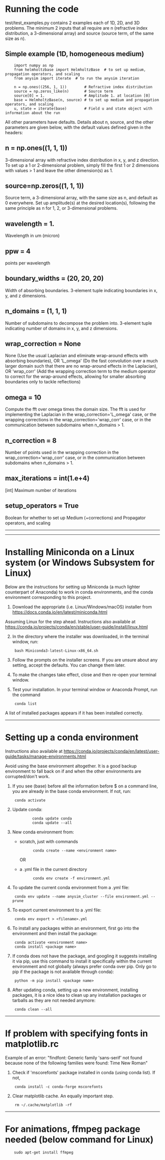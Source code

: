 # Running the code

test/test_examples.py contains 2 examples each of 1D, 2D, and 3D problems. The minimum 2 inputs that all require are n (refractive index distribution, a 3-dimensional array) and source (source term, of the same size as n). 

## Simple example (1D, homogeneous medium)

        import numpy as np
        from helmholtzbase import HelmholtzBase  # to set up medium, propagation operators, and scaling
        from anysim import iterate  # to run the anysim iteration

        n = np.ones((256, 1, 1))        # Refractive index distribution
        source = np.zeros_like(n)       # Source term
        source[0] = 1.                  # Amplitude 1. at location [0]
        base = HelmholtzBase(n, source) # to set up medium and propagation operators, and scaling
        u, state = iterate(base)        # Field u and state object with information about the run

All other parameters have defaults. Details about n, source, and the other parameters are given below, with the default values defined given in the headers:

## n = np.ones((1, 1, 1))
3-dimensional array with refractive index distribution in x, y, and z direction. To set up a 1 or 2-dimensional problem, simply fill the first 1 or 2 dimensions with values > 1 and leave the other dimension(s) as 1.

## source=np.zeros((1, 1, 1))
Source term, a 3-dimensional array, with the same size as n, and default as 0 everywhere. Set up amplitude(s) at the desired location(s), following the same principle as n for 1, 2, or 3-dimensional problems.

## wavelength = 1.
Wavelength in um (micron)

## ppw = 4
points per wavelength

## boundary_widths = (20, 20, 20)
Width of absorbing boundaries. 3-element tuple indicating boundaries in x, y, and z dimensions.

## n_domains = (1, 1, 1)
Number of subdomains to decompose the problem into. 3-element tuple indicating number of domains in x, y, and z dimensions.

## wrap_correction = None
None
    (Use the usual Laplacian and eliminate wrap-around effects with absorbing boundaries), OR
'L_omega'
    (Do the fast convolution over a much larger domain such that there are no wrap-around effects in the Laplacian), OR
'wrap_corr'
    (Add the wrapping correction term to the medium operator to correct for the wrap-around effects, allowing for smaller absorbing boundaries only to tackle reflections)

## omega = 10
Compute the fft over omega times the domain size. The fft is used for implementing the Laplacian in the wrap_correction='L_omega' case, or the wrapping corrections in the wrap_correction='wrap_corr' case, or in the communication between subdomains when n_domains > 1.

## n_correction = 8
Number of points used in the wrapping correction in the wrap_correction='wrap_corr' case, or in the communication between subdomains when n_domains > 1.

## max_iterations = int(1.e+4)
[int] Maximum number of iterations

## setup_operators = True
Boolean for whether to set up Medium (+corrections) and Propagator operators, and scaling

---
---
# Installing Miniconda on a Linux system (or Windows Subsystem for Linux)

Below are the instructions for setting up Miniconda (a much lighter counterpart of Anaconda) to work in conda environments, and the conda environment corresponding to this project.

1. Download the appropriate (i.e. Linux/Windows/macOS) installer from https://docs.conda.io/en/latest/miniconda.html

Assuming Linux for the step ahead. Instructions also available at https://conda.io/projects/conda/en/stable/user-guide/install/linux.html

2. In the directory where the installer was downloaded, in the terminal window, run:

        bash Miniconda3-latest-Linux-x86_64.sh

3. Follow the prompts on the installer screens. If you are unsure about any setting, accept the defaults. You can change them later.

4. To make the changes take effect, close and then re-open your terminal window.

5. Test your installation. In your terminal window or Anaconda Prompt, run the command

        conda list

A list of installed packages appears if it has been installed correctly.

---
# Setting up a conda environment

Instructions also available at https://conda.io/projects/conda/en/latest/user-guide/tasks/manage-environments.html

Avoid using the base environment altogether. It is a good backup environment to fall back on if and when the other environments are corrupted/don't work.

1. If you see (base) before all the information before \$ on a command line, you are already in the base conda environment. If not, run:

        conda activate

2. Update conda:

                conda update conda
                conda update --all

3. New conda environment from:

    * scratch, just with commands
        
                conda create --name <environment name>

        OR

    * a .yml file in the current directory

                conda env create -f environment.yml

4. To update the current conda environment from a .yml file:

        conda env update --name anysim_cluster --file environment.yml --prune

4. To export current environment to a .yml file:

        conda env export > <filename>.yml

5. To install any packages within an environment, first go into the environment and then install the package:

        conda activate <environment name>
        conda install <package name>

6. If conda does not have the package, and googling it suggests installing it via pip, use this command to install it specifically within the current environment and not globally (always prefer conda over pip. Only go to pip if the package is not available through conda):

        python -m pip install <package name>

7. After updating conda, setting up a new environment, installing packages, it is a nice idea to clean up any installation packages or tarballs as they are not needed anymore:

        conda clean --all

---

# If problem with specifying fonts in matplotlib.rc 

Example of an error: "findfont: Generic family 'sans-serif' not found because none of the following families were found: Time New Roman"

1. Check if 'mscorefonts' package installed in conda (using conda list). If not,

        conda install -c conda-forge mscorefonts

2. Clear matplotlib cache. An equally important step.

        rm ~/.cache/matplotlib -rf

---

# For animations, ffmpeg package needed (below command for Linux)

        sudo apt-get install ffmpeg